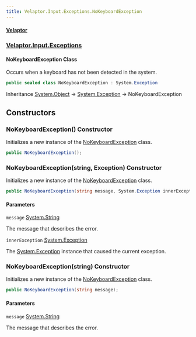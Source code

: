 ```yaml
---
title: Velaptor.Input.Exceptions.NoKeyboardException
---
```


#### [Velaptor](Namespaces.md 'Velaptor Namespaces')
### [Velaptor.Input.Exceptions](Velaptor.Input.Exceptions.md 'Velaptor.Input.Exceptions')

#### NoKeyboardException Class

Occurs when a keyboard has not been detected in the system.

```csharp
public sealed class NoKeyboardException : System.Exception
```

Inheritance [System.Object](https://docs.microsoft.com/en-us/dotnet/api/System.Object 'System.Object') → [System.Exception](https://docs.microsoft.com/en-us/dotnet/api/System.Exception 'System.Exception') → NoKeyboardException
## Constructors

<a name='Velaptor.Input.Exceptions.NoKeyboardException.NoKeyboardException()'></a>

### NoKeyboardException() Constructor

Initializes a new instance of the [NoKeyboardException](Velaptor.Input.Exceptions.NoKeyboardException.md 'Velaptor.Input.Exceptions.NoKeyboardException') class.

```csharp
public NoKeyboardException();
```

<a name='Velaptor.Input.Exceptions.NoKeyboardException.NoKeyboardException(string,System.Exception)'></a>

### NoKeyboardException(string, Exception) Constructor

Initializes a new instance of the [NoKeyboardException](Velaptor.Input.Exceptions.NoKeyboardException.md 'Velaptor.Input.Exceptions.NoKeyboardException') class.

```csharp
public NoKeyboardException(string message, System.Exception innerException);
```
#### Parameters

<a name='Velaptor.Input.Exceptions.NoKeyboardException.NoKeyboardException(string,System.Exception).message'></a>

`message` [System.String](https://docs.microsoft.com/en-us/dotnet/api/System.String 'System.String')

The message that describes the error.

<a name='Velaptor.Input.Exceptions.NoKeyboardException.NoKeyboardException(string,System.Exception).innerException'></a>

`innerException` [System.Exception](https://docs.microsoft.com/en-us/dotnet/api/System.Exception 'System.Exception')

The [System.Exception](https://docs.microsoft.com/en-us/dotnet/api/System.Exception 'System.Exception') instance that caused the current exception.

<a name='Velaptor.Input.Exceptions.NoKeyboardException.NoKeyboardException(string)'></a>

### NoKeyboardException(string) Constructor

Initializes a new instance of the [NoKeyboardException](Velaptor.Input.Exceptions.NoKeyboardException.md 'Velaptor.Input.Exceptions.NoKeyboardException') class.

```csharp
public NoKeyboardException(string message);
```
#### Parameters

<a name='Velaptor.Input.Exceptions.NoKeyboardException.NoKeyboardException(string).message'></a>

`message` [System.String](https://docs.microsoft.com/en-us/dotnet/api/System.String 'System.String')

The message that describes the error.

